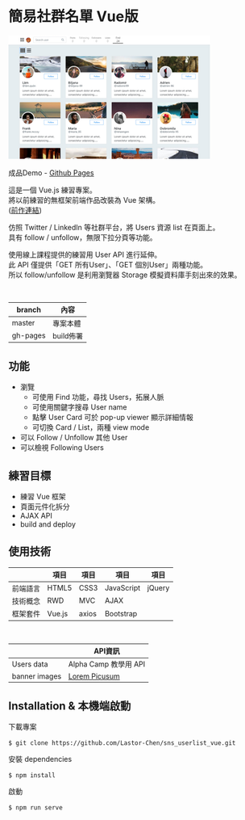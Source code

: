 # 簡易社群名單 Vue版

<img src="./public/preview.jpg" width="400">

成品Demo - [Github Pages](https://lastor-chen.github.io/sns_userlist_vue)

這是一個 Vue.js 練習專案。<br>
將以前練習的無框架前端作品改裝為 Vue 架構。<br>
([前作連結](https://github.com/Lastor-Chen/sns_user_list))

仿照 Twitter / LinkedIn 等社群平台，將 Users 資源 list 在頁面上。<br>
具有 follow / unfollow，無限下拉分頁等功能。

使用線上課程提供的練習用 User API 進行延伸。<br>
此 API 僅提供「GET 所有User」、「GET 個別User」兩種功能。<br>
所以 follow/unfollow 是利用瀏覽器 Storage 模擬資料庫手刻出來的效果。

<br>

|  branch  |   內容    | 
|----------|----------|
| master   | 專案本體   | 
| gh-pages | build佈署 |

## 功能
- 瀏覽
  - 可使用 Find 功能，尋找 Users，拓展人脈
  - 可使用關鍵字搜尋 User name
  - 點擊 User Card 可於 pop-up viewer 顯示詳細情報
  - 可切換 Card / List，兩種 view mode
- 可以 Follow / Unfollow 其他 User
- 可以檢視 Following Users


## 練習目標

- 練習 Vue 框架
- 頁面元件化拆分
- AJAX API
- build and deploy 

## 使用技術
|      | 項目 | 項目 |    項目     | 項目 |
|------|------|------|------------|---|
| 前端語言 | HTML5 | CSS3 | JavaScript | jQuery |
| 技術概念 | RWD   | MVC | AJAX | |
| 框架套件 | Vue.js  | axios | Bootstrap | |

<br>

|        | API資訊 |
|--------|--------|
| Users data  | Alpha Camp 教學用 API |
| banner images | [Lorem Picusum](https://picsum.photos/) |

## Installation & 本機端啟動

下載專案
```
$ git clone https://github.com/Lastor-Chen/sns_userlist_vue.git
```

安裝 dependencies
```
$ npm install
```

啟動
```
$ npm run serve
```